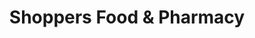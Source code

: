 ---
title: "Shoppers Food & Pharmacy"
url: /millersville/shoppers-food-and-pharmacy/
shop: supermarket
---